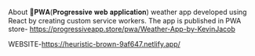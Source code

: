 About
🚀𝐏𝐖𝐀(𝐏𝐫𝐨𝐠𝐫𝐞𝐬𝐬𝐢𝐯𝐞 𝐰𝐞𝐛 𝐚𝐩𝐩𝐥𝐢𝐜𝐚𝐭𝐢𝐨𝐧) weather app developed using React by creating custom service workers. The app is published in PWA store- https://progressiveapp.store/pwa/Weather-App-by-KevinJacob

WEBSITE-https://heuristic-brown-9af647.netlify.app/
